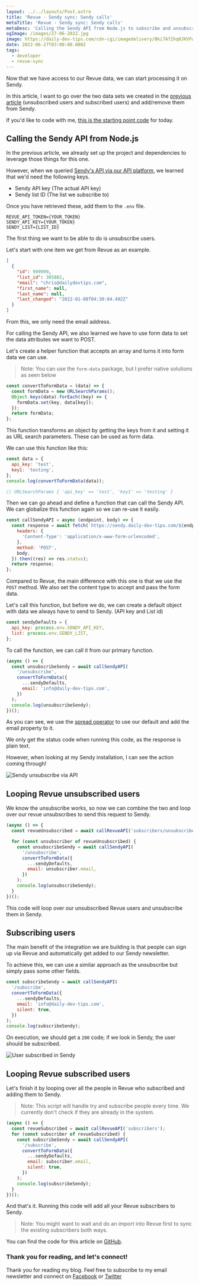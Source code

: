 ```yaml
---
layout: ../../layouts/Post.astro
title: 'Revue - Sendy sync: Sendy calls'
metaTitle: 'Revue - Sendy sync: Sendy calls'
metaDesc: 'Calling the Sendy API from Node.js to subscribe and unsubscribe users'
ogImage: /images/27-06-2022.jpg
image: https://daily-dev-tips.com/cdn-cgi/imagedelivery/Bki7Af2hq0JKVFw1XYYMQg/be4e024d-4948-49bc-7a3c-72eb9e2b5d00/og
date: 2022-06-27T03:00:00.000Z
tags:
  - developer
  - revue-sync
---
```


Now that we have access to our Revue data, we can start processing it on Sendy.

In this article, I want to go over the two data sets we created in the [previous article](https://daily-dev-tips.com/posts/revue-sendy-sync-project-setup-revue-calls/) (unsubscribed users and subscribed users) and add/remove them from Sendy.

If you'd like to code with me, [this is the starting point code](https://github.com/rebelchris/revue-sendy-sync/tree/part-1-revue-api) for today.

## Calling the Sendy API from Node.js

In the previous article, we already set up the project and dependencies to leverage those things for this one.

However, when we queried [Sendy's API via our API platform](https://daily-dev-tips.com/posts/revue-sendy-sync-collecting-the-apis/#sendy-api), we learned that we'd need the following keys.

- Sendy API key (The actual API key)
- Sendy list ID (The list we subscribe to)

Once you have retrieved these, add them to the `.env` file.

```text
REVUE_API_TOKEN={YOUR_TOKEN}
SENDY_API_KEY={YOUR_TOKEN}
SENDY_LIST={LIST_ID}
```

The first thing we want to be able to do is unsubscribe users.

Let's start with one item we get from Revue as an example.

```json
[
  {
    "id": 999999,
    "list_id": 305882,
    "email": "chris@dailydevtips.com",
    "first_name": null,
    "last_name": null,
    "last_changed": "2022-01-08T04:30:04.492Z"
  }
]
```

From this, we only need the email address.

For calling the Sendy API, we also learned we have to use form data to set the data attributes we want to POST.

Let's create a helper function that accepts an array and turns it into form data we can use.

> Note: You can use the `form-data` package, but I prefer native solutions as seen below

```js
const convertToFormData = (data) => {
  const formData = new URLSearchParams();
  Object.keys(data).forEach((key) => {
    formData.set(key, data[key]);
  });
  return formData;
};
```

This function transforms an object by getting the keys from it and setting it as URL search parameters.
These can be used as form data.

We can use this function like this:

```js
const data = {
  api_key: 'test',
  key1: 'testing',
};
console.log(convertToFormData(data));

// URLSearchParams { 'api_key' => 'test', 'key1' => 'testing' }
```

Then we can go ahead and define a function that can call the Sendy API.
We can globalize this function again so we can re-use it easily.

```js
const callSendyAPI = async (endpoint, body) => {
  const response = await fetch(`https://sendy.daily-dev-tips.com/${endpoint}`, {
    headers: {
      'Content-Type': 'application/x-www-form-urlencoded',
    },
    method: 'POST',
    body,
  }).then((res) => res.status);
  return response;
};
```

Compared to Revue, the main difference with this one is that we use the `POST` method.
We also set the content type to accept and pass the form data.

Let's call this function, but before we do, we can create a default object with data we always have to send to Sendy. (API key and List id)

```js
const sendyDefaults = {
  api_key: process.env.SENDY_API_KEY,
  list: process.env.SENDY_LIST,
};
```

To call the function, we can call it from our primary function.

```js
(async () => {
  const unsubscribeSendy = await callSendyAPI(
    '/unsubscribe',
    convertToFormData({
      ...sendyDefaults,
      email: 'info@daily-dev-tips.com',
    })
  );
  console.log(unsubscribeSendy);
})();
```

As you can see, we use the [spread operator](https://daily-dev-tips.com/posts/10-ways-to-use-the-spread-operator-in-javascript/) to use our default and add the email property to it.

We only get the status code when running this code, as the response is plain text.

However, when looking at my Sendy installation, I can see the action coming through!

![Sendy unsubscribe via API](https://cdn.hashnode.com/res/hashnode/image/upload/v1655445889947/Wny2rgVGH.png)

## Looping Revue unsubscribed users

We know the unsubscribe works, so now we can combine the two and loop over our revue unsubscribes to send this request to Sendy.

```js
(async () => {
  const revueUnsubscribed = await callRevueAPI('subscribers/unsubscribed');

  for (const unsubscriber of revueUnsubscribed) {
    const unsubscribeSendy = await callSendyAPI(
      '/unsubscribe',
      convertToFormData({
        ...sendyDefaults,
        email: unsubscriber.email,
      })
    );
    console.log(unsubscribeSendy);
  }
})();
```

This code will loop over our unsubscribed Revue users and unsubscribe them in Sendy.

## Subscribing users

The main benefit of the integration we are building is that people can sign up via Revue and automatically get added to our Sendy newsletter.

To achieve this, we can use a similar approach as the unsubscribe but simply pass some other fields.

```js
const subscribeSendy = await callSendyAPI(
  '/subscribe',
  convertToFormData({
    ...sendyDefaults,
    email: 'info@daily-dev-tips.com',
    silent: true,
  })
);
console.log(subscribeSendy);
```

On execution, we should get a `200` code; if we look in Sendy, the user should be subscribed.

![User subscribed in Sendy](https://cdn.hashnode.com/res/hashnode/image/upload/v1655446459514/a1uSRqZ8d.png)

## Looping Revue subscribed users

Let's finish it by looping over all the people in Revue who subscribed and adding them to Sendy.

> Note: This script will handle try and subscribe people every time. We currently don't check if they are already in the system.

```js
(async () => {
  const revueSubscribed = await callRevueAPI('subscribers');
  for (const subscriber of revueSubscribed) {
    const subscribeSendy = await callSendyAPI(
      '/subscribe',
      convertToFormData({
        ...sendyDefaults,
        email: subscriber.email,
        silent: true,
      })
    );
    console.log(subscribeSendy);
  }
})();
```

And that's it. Running this code will add all your Revue subscribers to Sendy.

> Note: You might want to wait and do an import into Revue first to sync the existing subscribers both ways.

You can find the code for this article on [GitHub](https://github.com/rebelchris/revue-sendy-sync/tree/part-2-sendy-api).

### Thank you for reading, and let's connect!

Thank you for reading my blog. Feel free to subscribe to my email newsletter and connect on [Facebook](https://www.facebook.com/DailyDevTipsBlog) or [Twitter](https://twitter.com/DailyDevTips1)
